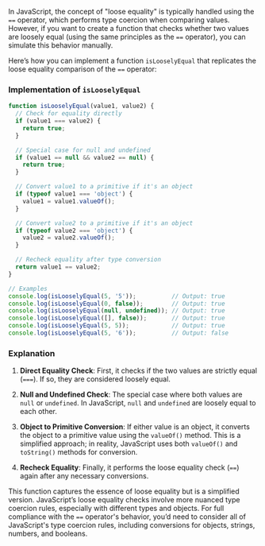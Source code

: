In JavaScript, the concept of "loose equality" is typically handled using the `==` operator, which performs type coercion when comparing values. However, if you want to create a function that checks whether two values are loosely equal (using the same principles as the `==` operator), you can simulate this behavior manually.

Here’s how you can implement a function `isLooselyEqual` that replicates the loose equality comparison of the `==` operator:

### Implementation of `isLooselyEqual`

```javascript
function isLooselyEqual(value1, value2) {
  // Check for equality directly
  if (value1 === value2) {
    return true;
  }

  // Special case for null and undefined
  if (value1 == null && value2 == null) {
    return true;
  }

  // Convert value1 to a primitive if it's an object
  if (typeof value1 === 'object') {
    value1 = value1.valueOf();
  }

  // Convert value2 to a primitive if it's an object
  if (typeof value2 === 'object') {
    value2 = value2.valueOf();
  }

  // Recheck equality after type conversion
  return value1 == value2;
}

// Examples
console.log(isLooselyEqual(5, '5'));          // Output: true
console.log(isLooselyEqual(0, false));        // Output: true
console.log(isLooselyEqual(null, undefined)); // Output: true
console.log(isLooselyEqual([], false));       // Output: true
console.log(isLooselyEqual(5, 5));            // Output: true
console.log(isLooselyEqual(5, '6'));          // Output: false
```

### Explanation

1. **Direct Equality Check**: First, it checks if the two values are strictly equal (`===`). If so, they are considered loosely equal.

2. **Null and Undefined Check**: The special case where both values are `null` or `undefined`. In JavaScript, `null` and `undefined` are loosely equal to each other.

3. **Object to Primitive Conversion**: If either value is an object, it converts the object to a primitive value using the `valueOf()` method. This is a simplified approach; in reality, JavaScript uses both `valueOf()` and `toString()` methods for conversion.

4. **Recheck Equality**: Finally, it performs the loose equality check (`==`) again after any necessary conversions.

This function captures the essence of loose equality but is a simplified version. JavaScript’s loose equality checks involve more nuanced type coercion rules, especially with different types and objects. For full compliance with the `==` operator's behavior, you’d need to consider all of JavaScript's type coercion rules, including conversions for objects, strings, numbers, and booleans.
